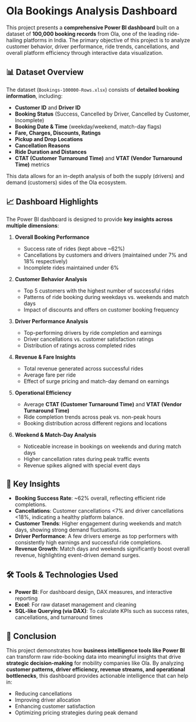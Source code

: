 
# Ola Bookings Analysis Dashboard

This project presents a **comprehensive Power BI dashboard** built on a dataset of **100,000 booking records** from Ola, one of the leading ride-hailing platforms in India. The primary objective of this project is to analyze customer behavior, driver performance, ride trends, cancellations, and overall platform efficiency through interactive data visualization.

## 📊 Dataset Overview

The dataset (`Bookings-100000-Rows.xlsx`) consists of **detailed booking information**, including:

* **Customer ID** and **Driver ID**
* **Booking Status** (Success, Cancelled by Driver, Cancelled by Customer, Incomplete)
* **Booking Date & Time** (weekday/weekend, match-day flags)
* **Fare, Charges, Discounts, Ratings**
* **Pickup and Drop Locations**
* **Cancellation Reasons**
* **Ride Duration and Distances**
* **CTAT (Customer Turnaround Time)** and **VTAT (Vendor Turnaround Time)** metrics

This data allows for an in-depth analysis of both the supply (drivers) and demand (customers) sides of the Ola ecosystem.

## 📈 Dashboard Highlights

The Power BI dashboard is designed to provide **key insights across multiple dimensions**:

1. **Overall Booking Performance**

   * Success rate of rides (kept above \~62%)
   * Cancellations by customers and drivers (maintained under 7% and 18% respectively)
   * Incomplete rides maintained under 6%

2. **Customer Behavior Analysis**

   * Top 5 customers with the highest number of successful rides
   * Patterns of ride booking during weekdays vs. weekends and match days
   * Impact of discounts and offers on customer booking frequency

3. **Driver Performance Analysis**

   * Top-performing drivers by ride completion and earnings
   * Driver cancellations vs. customer satisfaction ratings
   * Distribution of ratings across completed rides

4. **Revenue & Fare Insights**

   * Total revenue generated across successful rides
   * Average fare per ride
   * Effect of surge pricing and match-day demand on earnings

5. **Operational Efficiency**

   * Average **CTAT (Customer Turnaround Time)** and **VTAT (Vendor Turnaround Time)**
   * Ride completion trends across peak vs. non-peak hours
   * Booking distribution across different regions and locations

6. **Weekend & Match-Day Analysis**

   * Noticeable increase in bookings on weekends and during match days
   * Higher cancellation rates during peak traffic events
   * Revenue spikes aligned with special event days

## 🎯 Key Insights

* **Booking Success Rate**: \~62% overall, reflecting efficient ride completions.
* **Cancellations**: Customer cancellations <7% and driver cancellations <18%, indicating a healthy platform balance.
* **Customer Trends**: Higher engagement during weekends and match days, showing strong demand fluctuations.
* **Driver Performance**: A few drivers emerge as top performers with consistently high earnings and successful ride completions.
* **Revenue Growth**: Match days and weekends significantly boost overall revenue, highlighting event-driven demand surges.

## 🛠️ Tools & Technologies Used

* **Power BI**: For dashboard design, DAX measures, and interactive reporting
* **Excel**: For raw dataset management and cleaning
* **SQL-like Querying (via DAX)**: To calculate KPIs such as success rates, cancellations, and turnaround times

## 📌 Conclusion

This project demonstrates how **business intelligence tools like Power BI** can transform raw ride-booking data into meaningful insights that drive **strategic decision-making** for mobility companies like Ola. By analyzing **customer patterns, driver efficiency, revenue streams, and operational bottlenecks**, this dashboard provides actionable intelligence that can help in:

* Reducing cancellations
* Improving driver allocation
* Enhancing customer satisfaction
* Optimizing pricing strategies during peak demand
